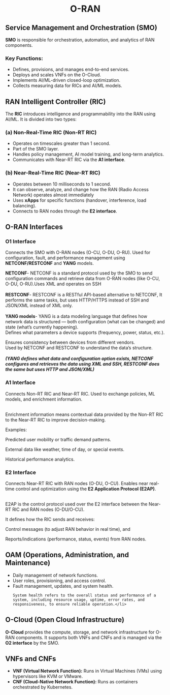 
  <h1 align="center">O-RAN </h1>

  <h2> Service Management and Orchestration (SMO)</h2>
  <p><strong>SMO</strong>  is responsible for orchestration, automation, and analytics of RAN components.</p>

  <h3>Key Functions:</h3>
  <ul>
    <li> Defines, provisions, and manages end-to-end services.</li>
    <li> Deploys and scales VNFs on the O-Cloud.</li>
    <li> Implements AI/ML-driven closed-loop optimization.</li>
    <li>Collects measuring data for RICs and AI/ML models.</li>
  </ul>

  <h2>RAN Intelligent Controller (RIC)</h2>
  <p>The <strong>RIC</strong> introduces intelligence and programmability into the RAN using AI/ML. It is divided into two types:</p>

  <h3>(a) Non-Real-Time RIC (Non-RT RIC)</h3>
  <ul>
    <li>Operates on timescales greater than 1 second.</li>
    <li>Part of the SMO layer.</li>
    <li>Handles policy management, AI model training, and long-term analytics.</li>
    <li>Communicates with Near-RT RIC via the <strong>A1 interface</strong>.</li>
  </ul>

  <h3>(b) Near-Real-Time RIC (Near-RT RIC)</h3>
  <ul>
    <li>Operates between 10 milliseconds to 1 second.</li>
    <li>It can observe, analyze, and change how the RAN (Radio Access Network) operates almost immediately</li>
    <li>Uses <strong>xApps</strong> for specific functions (handover, interference, load balancing).</li>
    <li>Connects to RAN nodes through the <strong>E2 interface</strong>.</li>
  </ul>

  <h2>O-RAN Interfaces</h2>
  <h3>O1 Interface</h3>
  <p>Connects the SMO with O-RAN nodes (O-CU, O-DU, O-RU). Used for configuration, fault, and performance management using <strong>NETCONF/RESTCONF</strong> and <strong>YANG</strong> models.</p>
  <strong>NETCONF</strong>- NETCONF is a standard protocol used by the SMO to send configuration commands and retrieve data from O-RAN nodes (like O-CU, O-DU, O-RU).Uses XML and operates on SSH<br><br>
  <strong>RESTCONF</strong>- RESTCONF is a RESTful API-based alternative to NETCONF, It performs the same tasks, but uses HTTP/HTTPS instead of SSH and JSON/XML instead of XML only.
  <br><br>
  <strong>YANG models</strong>- YANG is a data modeling language that defines how network data is structured — both configuration (what can be changed) and state (what’s currently happening).<br>Defines what parameters a device supports (frequency, power, status, etc.).

Ensures consistency between devices from different vendors.<br> Used by NETCONF and RESTCONF to understand the data’s structure.
<br><br>
<i><b>(YANG defines what data and configuration option exists, NETCONF configures and retrieves the data using XML and SSH, RESTCONF does the same but uses HTTP and JSON/XML)</b></i>

  <h3>A1 Interface</h3>
  <p>Connects Non-RT RIC and Near-RT RIC. Used to exchange policies, ML models, and enrichment information.</p><br>
  Enrichment information means contextual data provided by the Non-RT RIC to the Near-RT RIC to improve decision-making.


Examples:

Predicted user mobility or traffic demand patterns.

External data like weather, time of day, or special events.

Historical performance analytics.

  <h3>E2 Interface</h3>
  <p>Connects Near-RT RIC with RAN nodes (O-DU, O-CU). Enables near real-time control and optimization using the <strong>E2 Application Protocol (E2AP)</strong>.</p><br>
  E2AP is the control protocol used over the E2 interface between the Near-RT RIC and RAN nodes (O-DU/O-CU).
  
  It defines how the RIC sends and receives:


Control messages (to adjust RAN behavior in real time), and

 Reports/indications (performance, status, events) from RAN nodes.

  <h2>OAM (Operations, Administration, and Maintenance)</h2>
  <ul>
    <li> Daily management of network functions.</li>
    <li>User roles, provisioning, and access control.</li>
    <li> Fault management, updates, and system health.
    
    System health refers to the overall status and performance of a system, including resource usage, uptime, error rates, and responsiveness, to ensure reliable operation.</li>
  </ul>


  <h2>O-Cloud (Open Cloud Infrastructure)</h2>
  <p><strong>O-Cloud</strong> provides the compute, storage, and network infrastructure for O-RAN components. It supports both VNFs and CNFs and is managed via the <strong>O2 interface</strong> by the SMO.</p>

  <h2>VNFs and CNFs</h2>
  <ul>
    <li><strong>VNF (Virtual Network Function):</strong> Runs in Virtual Machines (VMs) using hypervisors like KVM or VMware.</li>
    <li><strong>CNF (Cloud-Native Network Function):</strong> Runs as containers orchestrated by Kubernetes.</li>
  </ul>

  
 